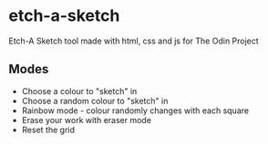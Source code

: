 # etch-a-sketch

Etch-A Sketch tool made with html, css and js for The Odin Project

## Modes

- Choose a colour to "sketch" in
- Choose a random colour to "sketch" in
- Rainbow mode - colour randomly changes with each square
- Erase your work with eraser mode
- Reset the grid
